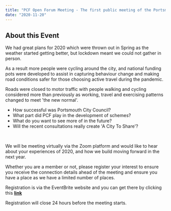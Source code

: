 ```yaml
---
title: "PCF Open Forum Meeting - The first public meeting of the Portsmouth Cycle Forum since October 2019. How did you find cycling in Portsmouth during 2020?"
date: "2020-11-20"
---
```


## About this Event

We had great plans for 2020 which were thrown out in Spring as the weather started getting better, but lockdown meant we could not gather in person.

As a result more people were cycling around the city, and national funding pots were developed to assist in capturing behaviour change and making road conditions safer for those choosing active travel during the pandemic.

Roads were closed to motor traffic with people walking and cycling considered more than previously as working, travel and exercising patterns changed to meet 'the new normal'.

- How successful was Portsmouth City Council?
- What part did PCF play in the development of schemes?
- What do you want to see more of in the future?
- Will the recent consultations really create 'A City To Share'?

 

We will be meeting virtually via the Zoom platform and would like to hear about your experiences of 2020, and how we build moving forward in the next year.

Whether you are a member or not, please register your interest to ensure you receive the connection details ahead of the meeting and ensure you have a place as we have a limited number of places.

Registration is via the EventBrite website and you can get there by clicking this **[link](https://www.eventbrite.co.uk/e/pcf-open-forum-meeting-tickets-134776292519)**

Registration will close 24 hours before the meeting starts.
